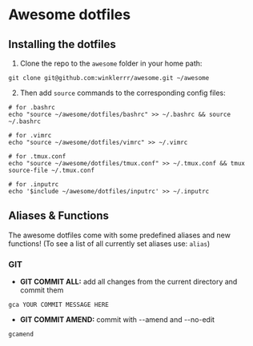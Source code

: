 # Awesome dotfiles

## Installing the dotfiles

1. Clone the repo to the `awesome` folder in your home path:

```
git clone git@github.com:winklerrr/awesome.git ~/awesome
```

2. Then add `source` commands to the corresponding config files:

```
# for .bashrc
echo "source ~/awesome/dotfiles/bashrc" >> ~/.bashrc && source ~/.bashrc

# for .vimrc
echo "source ~/awesome/dotfiles/vimrc" >> ~/.vimrc

# for .tmux.conf
echo "source ~/awesome/dotfiles/tmux.conf" >> ~/.tmux.conf && tmux source-file ~/.tmux.conf

# for .inputrc
echo '$include ~/awesome/dotfiles/inputrc' >> ~/.inputrc
```

## Aliases & Functions

The awesome dotfiles come with some predefined aliases and new functions!
(To see a list of all currently set aliases use: `alias`)

### GIT

- **GIT COMMIT ALL:** add all changes from the current directory and commit them

```
gca YOUR COMMIT MESSAGE HERE
```

- **GIT COMMIT AMEND:** commit with --amend and --no-edit

```
gcamend
```

